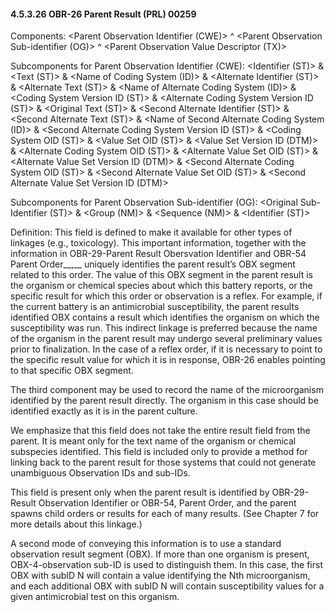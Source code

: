 #### 4.5.3.26 OBR-26 Parent Result (PRL) 00259

Components: &lt;Parent Observation Identifier (CWE)> ^ &lt;Parent Observation Sub-identifier (OG)> ^ &lt;Parent Observation Value Descriptor (TX)>

Subcomponents for Parent Observation Identifier (CWE): &lt;Identifier (ST)> & &lt;Text (ST)> & &lt;Name of Coding System (ID)> & &lt;Alternate Identifier (ST)> & &lt;Alternate Text (ST)> & &lt;Name of Alternate Coding System (ID)> & &lt;Coding System Version ID (ST)> & &lt;Alternate Coding System Version ID (ST)> & &lt;Original Text (ST)> & &lt;Second Alternate Identifier (ST)> & &lt;Second Alternate Text (ST)> & &lt;Name of Second Alternate Coding System (ID)> & &lt;Second Alternate Coding System Version ID (ST)> & &lt;Coding System OID (ST)> & &lt;Value Set OID (ST)> & &lt;Value Set Version ID (DTM)> & &lt;Alternate Coding System OID (ST)> & &lt;Alternate Value Set OID (ST)> & &lt;Alternate Value Set Version ID (DTM)> & &lt;Second Alternate Coding System OID (ST)> & &lt;Second Alternate Value Set OID (ST)> & &lt;Second Alternate Value Set Version ID (DTM)>

Subcomponents for Parent Observation Sub-identifier (OG): &lt;Original Sub-Identifier (ST)> & &lt;Group (NM)> & &lt;Sequence (NM)> & &lt;Identifier (ST)>

Definition: This field is defined to make it available for other types of linkages (e.g., toxicology). This important information, together with the information in OBR-29-Parent Result Obersvation Identifier and OBR-54 Parent Order__,__ uniquely identifies the parent result’s OBX segment related to this order. The value of this OBX segment in the parent result is the organism or chemical species about which this battery reports, or the specific result for which this order or observation is a reflex. For example, if the current battery is an antimicrobial susceptibility, the parent results identified OBX contains a result which identifies the organism on which the susceptibility was run. This indirect linkage is preferred because the name of the organism in the parent result may undergo several preliminary values prior to finalization. In the case of a reflex order, if it is necessary to point to the specific result value for which it is in response, OBR-26 enables pointing to that specific OBX segment.

The third component may be used to record the name of the microorganism identified by the parent result directly. The organism in this case should be identified exactly as it is in the parent culture.

We emphasize that this field does not take the entire result field from the parent. It is meant only for the text name of the organism or chemical subspecies identified. This field is included only to provide a method for linking back to the parent result for those systems that could not generate unambiguous Observation IDs and sub-IDs.

This field is present only when the parent result is identified by OBR-29- Result Observation Identifier or OBR-54, Parent Order, and the parent spawns child orders or results for each of many results. (See Chapter 7 for more details about this linkage.)

A second mode of conveying this information is to use a standard observation result segment (OBX). If more than one organism is present, OBX-4-observation sub-ID is used to distinguish them. In this case, the first OBX with subID N will contain a value identifying the Nth microorganism, and each additional OBX with subID N will contain susceptibility values for a given antimicrobial test on this organism.
